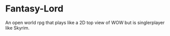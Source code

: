 # Fantasy-Lord
An open world rpg that plays like a 2D top view of WOW but is singlerplayer like Skyrim.
